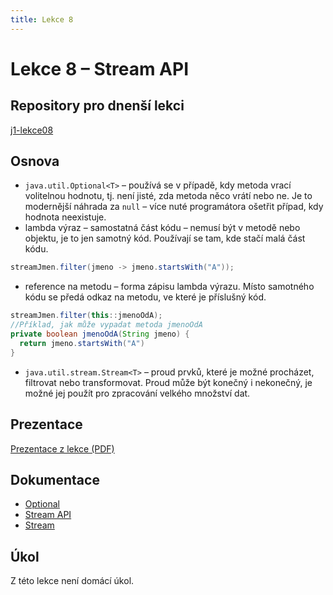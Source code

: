 ```yaml
---
title: Lekce 8
---
```

# Lekce 8 – Stream API

## Repository pro dnenší lekci
[j1-lekce08](https://github.com/FilipJirsak-Czechitas/j1-lekce08)

## Osnova
* `java.util.Optional<T>` – používá se v případě, kdy metoda vrací volitelnou hodnotu, tj. není jisté, zda metoda něco vrátí nebo ne. Je to modernější náhrada za `null` – více nuté programátora ošetřit případ, kdy hodnota neexistuje.
* lambda výraz – samostatná část kódu – nemusí být v metodě nebo objektu, je to jen samotný kód. Používají se tam, kde stačí malá část kódu.
```java
streamJmen.filter(jmeno -> jmeno.startsWith("A"));
```
* reference na metodu – forma zápisu lambda výrazu. Místo samotného kódu se předá odkaz na metodu, ve které je příslušný kód.
```java
streamJmen.filter(this::jmenoOdA);
//Příklad, jak může vypadat metoda jmenoOdA
private boolean jmenoOdA(String jmeno) {
  return jmeno.startsWith("A")
}    
```
* `java.util.stream.Stream<T>` – proud prvků, které je možné procházet, filtrovat nebo transformovat. Proud může být konečný i nekonečný, je možné jej použít pro zpracování velkého množství dat.

## Prezentace
[Prezentace z lekce (PDF)](prezentace/lekce-08.pdf)

## Dokumentace
* [Optional](https://docs.oracle.com/en/java/javase/21/docs/api/java.base/java/util/Optional.html)
* [Stream API](https://docs.oracle.com/en/java/javase/21/docs/api/java.base/java/util/stream/package-summary.html)
* [Stream](https://docs.oracle.com/en/java/javase/21/docs/api/java.base/java/util/stream/Stream.html)
  
## Úkol

Z této lekce není domácí úkol.
